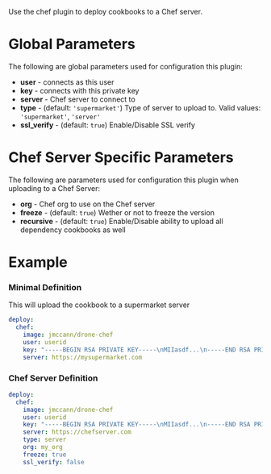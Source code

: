 Use the chef plugin to deploy cookbooks to a Chef server.

Global Parameters
=================
The following are global parameters used for configuration this plugin:
* **user** - connects as this user
* **key** - connects with this private key
* **server** - Chef server to connect to
* **type** - (default: `'supermarket'`) Type of server to upload to. Valid values: `'supermarket'`, `'server'`
* **ssl_verify** - (default: `true`) Enable/Disable SSL verify

Chef Server Specific Parameters
===============================
The following are parameters used for configuration this plugin when uploading to a Chef Server:
* **org** - Chef org to use on the Chef server
* **freeze** - (default: `true`) Wether or not to freeze the version
* **recursive** - (default: `true`) Enable/Disable ability to upload all dependency cookbooks as well

Example
=======

### Minimal Definition
This will upload the cookbook to a supermarket server
```yaml
deploy:
  chef:
    image: jmccann/drone-chef
    user: userid
    key: "-----BEGIN RSA PRIVATE KEY-----\nMIIasdf...\n-----END RSA PRIVATE KEY-----"
    server: https://mysupermarket.com
```

### Chef Server Definition
```yaml
deploy:
  chef:
    image: jmccann/drone-chef
    user: userid
    key: "-----BEGIN RSA PRIVATE KEY-----\nMIIasdf...\n-----END RSA PRIVATE KEY-----"
    server: https://chefserver.com
    type: server
    org: my_org
    freeze: true
    ssl_verify: false
```
